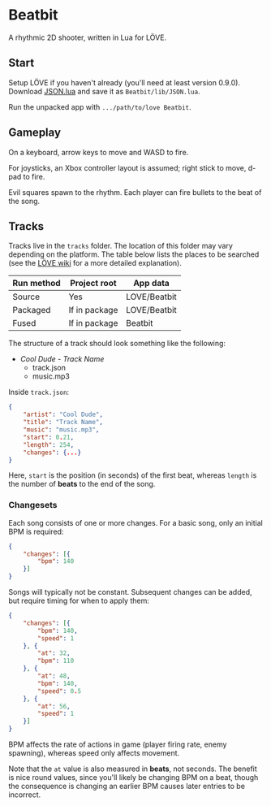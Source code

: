 # Beatbit

A rhythmic 2D shooter, written in Lua for LÖVE.

## Start

Setup LÖVE if you haven't already (you'll need at least version 0.9.0).  Download [JSON.lua](http://regex.info/code/JSON.lua) and save it as `Beatbit/lib/JSON.lua`.

Run the unpacked app with `.../path/to/love Beatbit`.

## Gameplay

On a keyboard, arrow keys to move and WASD to fire.

For joysticks, an Xbox controller layout is assumed; right stick to move, d-pad to fire.

Evil squares spawn to the rhythm.  Each player can fire bullets to the beat of the song.

## Tracks

Tracks live in the `tracks` folder.  The location of this folder may vary depending on the platform.  The table below lists the places to be searched (see the [LÖVE wiki](https://love2d.org/wiki/love.filesystem) for a more detailed explanation).

Run method | Project root  | App data
---------- | ------------- | ------------
Source     | Yes           | LOVE/Beatbit
Packaged   | If in package | LOVE/Beatbit
Fused      | If in package | Beatbit

The structure of a track should look something like the following:

* _Cool Dude - Track Name_
  - track.json
  - music.mp3

Inside `track.json`:

```json
{
    "artist": "Cool Dude",
    "title": "Track Name",
    "music": "music.mp3",
    "start": 0.21,
    "length": 254,
    "changes": {...}
}
```

Here, `start` is the position (in seconds) of the first beat, whereas `length` is the number of **beats** to the end of the song.

### Changesets

Each song consists of one or more changes.  For a basic song, only an initial BPM is required:

```json
{
    "changes": [{
        "bpm": 140
    }]
}
```

Songs will typically not be constant.  Subsequent changes can be added, but require timing for when to apply them:

```json
{
    "changes": [{
        "bpm": 140,
        "speed": 1
    }, {
        "at": 32,
        "bpm": 110
    }, {
        "at": 48,
        "bpm": 140,
        "speed": 0.5
    }, {
        "at": 56,
        "speed": 1
    }]
}
```

BPM affects the rate of actions in game (player firing rate, enemy spawning), whereas speed only affects movement.

Note that the `at` value is also measured in **beats**, not seconds.  The benefit is nice round values, since you'll likely be changing BPM on a beat, though the consequence is changing an earlier BPM causes later entries to be incorrect.
